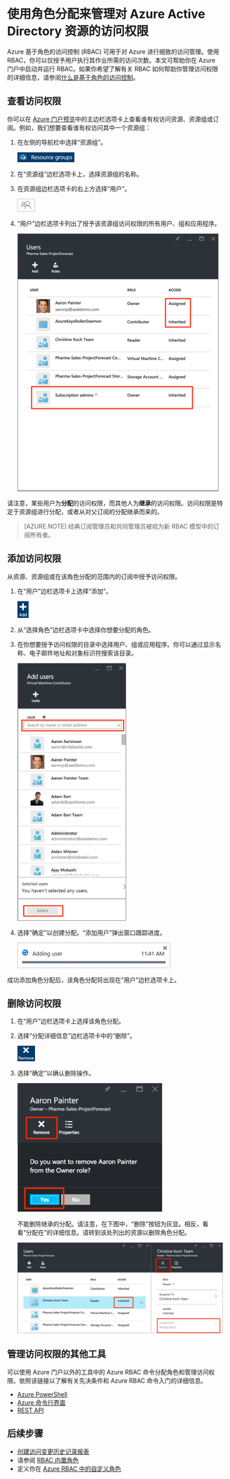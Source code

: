 <properties
	pageTitle="在 Azure 门户中使用基于角色的访问控制 | Azure"
	description="在 Azure 门户中使用基于角色的访问控制开始进行访问权限管理。在目录中使用角色分配来分配权限。"
	services="active-directory"
	documentationCenter=""
	authors="kgremban"
	manager="stevenpo"
	editor=""/>

<tags
	ms.service="active-directory"
	ms.date="05/03/2016"
	wacn.date="08/10/2016"/>

# 使用角色分配来管理对 Azure Active Directory 资源的访问权限

Azure 基于角色的访问控制 (RBAC) 可用于对 Azure 进行细致的访问管理。使用 RBAC，你可以仅授予用户执行其作业所需的访问次数。本文可帮助你在 Azure 门户中启动并运行 RBAC。如果你希望了解有关 RBAC 如何帮助你管理访问权限的详细信息，请参阅[什么是基于角色的访问控制](/documentation/articles/role-based-access-control-what-is/)。

## 查看访问权限
你可以在 [Azure 门户预览](https://portal.azure.cn)中的主边栏选项卡上查看谁有权访问资源、资源组或订阅。例如，我们想要查看谁有权访问其中一个资源组：

1. 在左侧的导航栏中选择“资源组”。  
 
	![资源组 - 图标](./media/role-based-access-control-configure/resourcegroups_icon.png)

2. 在“资源组”边栏选项卡上，选择资源组的名称。
3. 在资源组边栏选项卡的右上方选择“用户”。  

	![用户 - 图标](./media/role-based-access-control-configure/users_icon.png)

4. “用户”边栏选项卡列出了授予该资源组访问权限的所有用户、组和应用程序。  

	![用户边栏选项卡 - 继承的与分配的访问权限屏幕截图](./media/role-based-access-control-configure/view-access.png)

请注意，某些用户为**分配**的访问权限，而其他人为**继承**的访问权限。访问权限是特定于资源组进行分配，或者从对父订阅的分配继承而来的。

> [AZURE.NOTE] 经典订阅管理员和共同管理员被视为新 RBAC 模型中的订阅所有者。


## 添加访问权限
从资源、资源组或在该角色分配的范围内的订阅中授予访问权限。

1. 在“用户”边栏选项卡上选择“添加”。
  
	![添加 - 图标](./media/role-based-access-control-configure/add_icon.png)  

2. 从“选择角色”边栏选项卡中选择你想要分配的角色。
3. 在你想要授予访问权限的目录中选择用户、组或应用程序。你可以通过显示名称、电子邮件地址和对象标识符搜索该目录。  

	![添加用户边栏选项卡 - 搜索屏幕截图](./media/role-based-access-control-configure/grant-access2.png)

4. 选择“确定”以创建分配。“添加用户”弹出窗口跟踪进度。  

	![添加用户进度栏 - 屏幕截图](./media/role-based-access-control-configure/addinguser_popup.png)

成功添加角色分配后，该角色分配将出现在“用户”边栏选项卡上。

## 删除访问权限

1. 在“用户”边栏选项卡上选择该角色分配。
2. 选择“分配详细信息”边栏选项卡中的“删除”。  

	![删除 - 图标](./media/role-based-access-control-configure/remove_icon.png)

3. 选择“确定”以确认删除操作。  

	![用户边栏选项卡 - 从角色中删除屏幕截图](./media/role-based-access-control-configure/remove-access1.png)

	不能删除继承的分配。请注意，在下图中，“删除”按钮为灰显。相反，看看“分配在”的详细信息。请转到该处列出的资源以删除角色分配。

	![用户边栏选项卡 - 继承的访问权限禁用删除按钮屏幕截图](./media/role-based-access-control-configure/remove-access2.png)

## 管理访问权限的其他工具
可以使用 Azure 门户以外的工具中的 Azure RBAC 命令分配角色和管理访问权限。依照该链接以了解有关先决条件和 Azure RBAC 命令入门的详细信息。

- [Azure PowerShell](/documentation/articles/role-based-access-control-manage-access-powershell/)
- [Azure 命令行界面](/documentation/articles/role-based-access-control-manage-access-azure-cli/)
- [REST API](/documentation/articles/role-based-access-control-manage-access-rest/)

## 后续步骤
- [创建访问变更历史记录报表](/documentation/articles/role-based-access-control-access-change-history-report/)
- 请参阅 [RBAC 内置角色](/documentation/articles/role-based-access-built-in-roles/)
- 定义你在 [Azure RBAC 中的自定义角色](/documentation/articles/role-based-access-control-custom-roles/)

<!---HONumber=Mooncake_0627_2016-->
